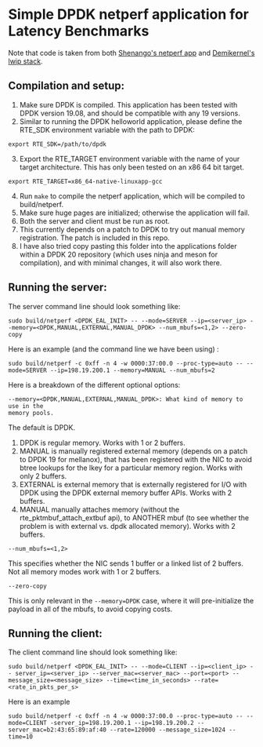 # Simple DPDK netperf application for Latency Benchmarks
Note that code is taken from both [Shenango's netperf
app](https://github.com/shenango/shenango/tree/master/apps/dpdk_netperf) and
[Demikernel's lwip stack](https://github.com/demikernel/demikernel).

## Compilation and setup:
1. Make sure DPDK is compiled. This application has been tested with DPDK
   version 19.08, and should be compatible with any 19 versions.
2. Similar to running the DPDK helloworld application, please define the RTE_SDK
   environment variable with the path to DPDK:
```
export RTE_SDK=/path/to/dpdk
```

3. Export the RTE_TARGET environment variable with the name of your target
   architecture. This has only been tested on an x86 64 bit target.
```
export RTE_TARGET=x86_64-native-linuxapp-gcc
```
4. Run `make` to compile the netperf application, which will be compiled to
   build/netperf.
5. Make sure huge pages are initialized; otherwise the application will fail.
6. Both the server and client must be run as root.
7. This currently depends on a patch to DPDK to try out manual memory
   registration. The patch is included in this repo.
8. I have also tried copy pasting this folder into the applications folder within a DPDK 20 repository (which uses ninja and meson for compilation), and with minimal changes, it will also work there.

## Running the server:
The server command line should look something like:
```
sudo build/netperf <DPDK_EAL_INIT> -- --mode=SERVER --ip=<server_ip> --memory=<DPDK,MANUAL,EXTERNAL,MANUAL_DPDK> --num_mbufs=<1,2> --zero-copy
```
Here is an example (and the command line we have been using) :
``` 
sudo build/netperf -c 0xff -n 4 -w 0000:37:00.0 --proc-type=auto -- --mode=SERVER --ip=198.19.200.1 --memory=MANUAL --num_mbufs=2
```

Here is a breakdown of the different optional options:
```
--memory=<DPDK,MANUAL,EXTERNAL,MANUAL_DPDK>: What kind of memory to use in the
memory pools.
```
The default is DPDK.
1. DPDK is regular memory. Works with 1 or 2 buffers.
2. MANUAL is manually registered external memory (depends on a patch to DPDK 19 for mellanox), that has been registered with the NIC to avoid btree lookups for the lkey for a particular memory region. Works with only 2 buffers.
3. EXTERNAL is external memory that is externally registered for I/O with DPDK
   using the DPDK external memory buffer APIs. Works with 2 buffers.
4. MANUAL manually attaches memory (without the rte_pktmbuf_attach_extbuf api),
   to ANOTHER mbuf (to see whether the problem is with external vs. dpdk
allocated memory). Works with 2 buffers.
```
--num_mbufs=<1,2>
```
This specifies whether the NIC sends 1 buffer or a linked list of 2 buffers.
Not all memory modes work with 1 or 2 buffers.
```
--zero-copy
```
This is only relevant in the `--memory=DPDK` case, where it will pre-initialize
the payload in all of the mbufs, to avoid copying costs.


## Running the client:
The client command line should look something like:
```
sudo build/netperf <DPDK_EAL_INIT> -- --mode=CLIENT --ip=<client_ip> -- server_ip=<server_ip> --server_mac=<server_mac> --port=<port> --message_size=<message_size> --time=<time_in_seconds> --rate=<rate_in_pkts_per_s>
```
Here is an example
```
sudo build/netperf -c 0xff -n 4 -w 0000:37:00.0 --proc-type=auto -- --mode=CLIENT -server_ip=198.19.200.1 --ip=198.19.200.2 --server_mac=b2:43:65:89:af:40 --rate=120000 --message_size=1024 --time=10
```


